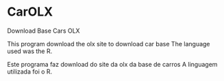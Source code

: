 # CarOLX
Download Base Cars OLX

This program download the olx site to download car base
The language used was the R.

Este programa faz download do site da olx da base de carros
A linguagem utilizada foi o R.
